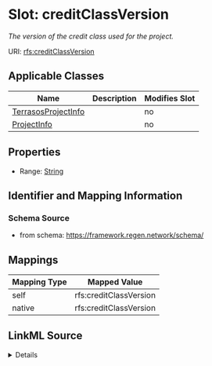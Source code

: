 

# Slot: creditClassVersion


_The version of the credit class used for the project._





URI: [rfs:creditClassVersion](https://framework.regen.network/schema/creditClassVersion)



<!-- no inheritance hierarchy -->





## Applicable Classes

| Name | Description | Modifies Slot |
| --- | --- | --- |
| [TerrasosProjectInfo](TerrasosProjectInfo.md) |  |  no  |
| [ProjectInfo](ProjectInfo.md) |  |  no  |







## Properties

* Range: [String](String.md)





## Identifier and Mapping Information







### Schema Source


* from schema: https://framework.regen.network/schema/




## Mappings

| Mapping Type | Mapped Value |
| ---  | ---  |
| self | rfs:creditClassVersion |
| native | rfs:creditClassVersion |




## LinkML Source

<details>
```yaml
name: creditClassVersion
description: The version of the credit class used for the project.
from_schema: https://framework.regen.network/schema/
rank: 1000
slot_uri: rfs:creditClassVersion
alias: creditClassVersion
domain_of:
- ProjectInfo
range: string

```
</details>